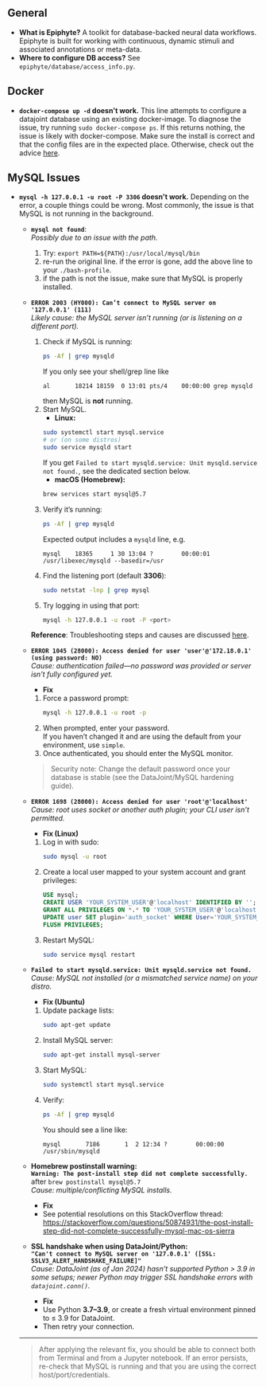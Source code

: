## General

- **What is Epiphyte?** A toolkit for database-backed neural data workflows. Epiphyte is built for working with continuous, dynamic stimuli and associated annotations or meta-data.
- **Where to configure DB access?** See `epiphyte/database/access_info.py`.

## Docker

- **`docker-compose up -d` doesn't work.** This line attempts to configure a datajoint database using an existing docker-image. To diagnose the issue, try running `sudo docker-compose ps`. If this returns nothing, the issue is likely with docker-compose. Make sure the install is correct and that the config files are in the expected place. Otherwise, check out the advice [here](https://github.com/docker/compose/issues/4181).

## MySQL Issues

- **`mysql -h 127.0.0.1 -u root -P 3306` doesn't work.** Depending on the error, a couple things could be wrong. Most commonly, the issue is that MySQL is not running in the background.
    - **`mysql not found`**:  
    *Possibly due to an issue with the path.*

        1. Try: `export PATH=${PATH}:/usr/local/mysql/bin` 
        2. re-run the original line. if the error is gone, add the above line to your `./bash-profile`. 
        3. if the path is not the issue, make sure that MySQL is properly installed. 

    - **`ERROR 2003 (HY000): Can’t connect to MySQL server on '127.0.0.1' (111)`**  
    *Likely cause: the MySQL server isn’t running (or is listening on a different port).*

        1. Check if MySQL is running:
            ```bash
            ps -Af | grep mysqld
            ```
            If you only see your shell/grep line like
            ```
            al       18214 18159  0 13:01 pts/4    00:00:00 grep mysqld
            ```
            then MySQL is **not** running.
        2. Start MySQL.
            - **Linux:**
            ```bash
            sudo systemctl start mysql.service
            # or (on some distros)
            sudo service mysqld start
            ```
            If you get `Failed to start mysqld.service: Unit mysqld.service not found.`, see the dedicated section below.
            - **macOS (Homebrew):**
            ```bash
            brew services start mysql@5.7
            ```
        3. Verify it’s running:
            ```bash
            ps -Af | grep mysqld
            ```
            Expected output includes a `mysqld` line, e.g.
            ```
            mysql    18365     1 30 13:04 ?        00:00:01 /usr/libexec/mysqld --basedir=/usr
            ```
        4. Find the listening port (default **3306**):
            ```bash
            sudo netstat -lnp | grep mysql
            ```
        5. Try logging in using that port:
            ```bash
            mysql -h 127.0.0.1 -u root -P <port>
            ```
        **Reference**: Troubleshooting steps and causes are discussed [here](https://www.tecmint.com/fix-error-2003-hy000-cant-connect-to-mysql-server-on-127-0-0-1-111/).

    - **`ERROR 1045 (28000): Access denied for user 'user'@'172.18.0.1' (using password: NO)`**  
        *Cause: authentication failed—no password was provided or server isn’t fully configured yet.*

        - **Fix**
        1. Force a password prompt:
            ```bash
            mysql -h 127.0.0.1 -u root -p
            ```
        2. When prompted, enter your password.  
            If you haven’t changed it and are using the default from your environment, use `simple`.
        3. Once authenticated, you should enter the MySQL monitor.

        > Security note: Change the default password once your database is stable (see the DataJoint/MySQL hardening guide).

    - **`ERROR 1698 (28000): Access denied for user 'root'@'localhost'`**  
        *Cause: root uses socket or another auth plugin; your CLI user isn’t permitted.*

        - **Fix (Linux)**
        1. Log in with sudo:
            ```bash
            sudo mysql -u root
            ```
        2. Create a local user mapped to your system account and grant privileges:
            ```sql
            USE mysql;
            CREATE USER 'YOUR_SYSTEM_USER'@'localhost' IDENTIFIED BY '';
            GRANT ALL PRIVILEGES ON *.* TO 'YOUR_SYSTEM_USER'@'localhost';
            UPDATE user SET plugin='auth_socket' WHERE User='YOUR_SYSTEM_USER';
            FLUSH PRIVILEGES;
            ```
        3. Restart MySQL:
            ```bash
            sudo service mysql restart
            ```

    - **`Failed to start mysqld.service: Unit mysqld.service not found.`**  
        *Cause: MySQL not installed (or a mismatched service name) on your distro.*

        - **Fix (Ubuntu)**
        1. Update package lists:
            ```bash
            sudo apt-get update
            ```
        2. Install MySQL server:
            ```bash
            sudo apt-get install mysql-server
            ```
        3. Start MySQL:
            ```bash
            sudo systemctl start mysql.service
            ```
        4. Verify:
            ```bash
            ps -Af | grep mysqld
            ```
            You should see a line like:
            ```
            mysql       7186       1  2 12:34 ?        00:00:00 /usr/sbin/mysqld
            ```

    - **Homebrew postinstall warning:**  
        **`Warning: The post-install step did not complete successfully.`** after `brew postinstall mysql@5.7`  
        *Cause: multiple/conflicting MySQL installs.*

        - **Fix**
        - See potential resolutions on this StackOverflow thread:  
            <https://stackoverflow.com/questions/50874931/the-post-install-step-did-not-complete-successfully-mysql-mac-os-sierra>

    - **SSL handshake when using DataJoint/Python:**  
        **`"Can't connect to MySQL server on '127.0.0.1' ([SSL: SSLV3_ALERT_HANDSHAKE_FAILURE]"`**  
        *Cause: DataJoint (as of Jan 2024) hasn’t supported Python > 3.9 in some setups; newer Python may trigger SSL handshake errors with `datajoint.conn()`.*

        - **Fix**
        - Use Python **3.7–3.9**, or create a fresh virtual environment pinned to ≤ 3.9 for DataJoint.
        - Then retry your connection.

    ---

    > After applying the relevant fix, you should be able to connect both from Terminal and from a Jupyter notebook. If an error persists, re-check that MySQL is running and that you are using the correct host/port/credentials.

